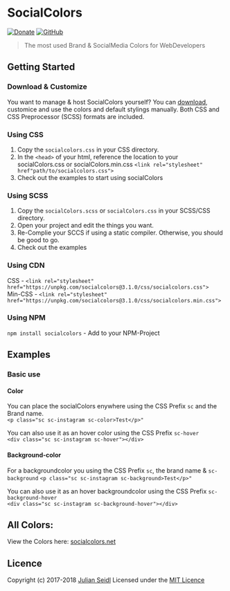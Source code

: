 # SocialColors
[![Donate](https://img.shields.io/badge/Donate-PayPal-green.svg)](https://www.paypal.me/jseidlAT/5.99)
[![GitHub](https://img.shields.io/github/license/mashape/apistatus.svg)](https://github.com/Thejuse/cookiebanner/blob/master/LICENSE)
> The most used Brand & SocialMedia Colors for WebDevelopers

## Getting Started

### Download & Customize
You want to manage & host SocialColors yourself? You can [download](https://github.com/Thejuse/SocialColors/zipball/master), customice and use the colors and default stylings manually. Both CSS and CSS Preprocessor (SCSS) formats are included.

### Using CSS
1. Copy the `socialcolors.css` in your CSS directory.
2. In the `<head>` of your html, reference the location to your socialColors.css or socialColors.min.css   `<link rel="stylesheet" href"path/to/socialcolors.css">`
3. Check out the examples to start using socialColors

### Using SCSS
1. Copy the `socialColors.scss` or `socialColors.css`  in your SCSS/CSS directory.
2. Open your project and edit the things you want.
3. Re-Complie your SCCS if using a static compiler. Otherwise, you should be good to go.
4. Check out the examples

### Using CDN   
CSS - `<link rel="stylesheet" href="https://unpkg.com/socialcolors@3.1.0/css/socialcolors.css">`    
Min-CSS - `<link rel="stylesheet" href="https://unpkg.com/socialcolors@3.1.0/css/socialcolors.min.css">` 

### Using NPM
`npm install socialcolors` - Add to your NPM-Project

## Examples

### Basic use

#### Color
You can place the socialColors enywhere using the CSS Prefix `sc` and the Brand name.   
`<p class="sc sc-instagram sc-color>Test</p>"`

You can also use it as an hover color using the CSS Prefix `sc-hover`   
`<div class="sc sc-instagram sc-hover"></div>`

#### Background-color
  
For a backgroundcolor you using the CSS Prefix `sc`, the brand name & `sc-background`
`<p class="sc sc-instagram sc-background>Test</p>"`

You can also use it as an hover backgroundcolor using the CSS Prefix `sc-background-hover`   
`<div class="sc sc-instagram sc-background-hover"></div>`

## All Colors:

View the Colors here: [socialcolors.net](https://www.socialcolors.net/)

## Licence
Copyright (c) 2017-2018 [Julian Seidl](https://www.jseidl.at)
Licensed under the [MIT Licence](LICENCE)
